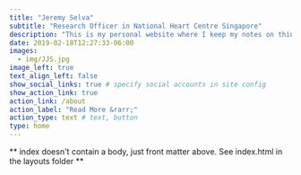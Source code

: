 ```yaml
---
title: "Jeremy Selva"
subtitle: "Research Officer in National Heart Centre Singapore"
description: "This is my personal website where I keep my notes on things that I have learnt. Hope that it will be useful to you as well."
date: 2019-02-18T12:27:33-06:00
images:
  - img/JJS.jpg
image_left: true
text_align_left: false
show_social_links: true # specify social accounts in site config
show_action_link: true
action_link: /about
action_label: "Read More &rarr;"
action_type: text # text, button
type: home
---
```


** index doesn't contain a body, just front matter above.
See index.html in the layouts folder **
